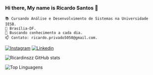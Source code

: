 ### Hi there, My name is Ricardo Santos 👋

    📚 Cursando Análise e Desenvolvimento de Sistemas na Universidade IESB.
    📌 Brasília-DF.
    💭 Buscando conhecimento a cada dia.
    📫 Contato: ricardo.privado5050@gmail.com.

[![Instagram](https://img.shields.io/badge/Instagram-E4405F?style=for-the-badge&logo=instagram&logoColor=white)](https://www.instagram.com/ricardinszz/)
[![Linkedin](https://img.shields.io/badge/LinkedIn-0077B5?style=for-the-badge&logo=linkedin&logoColor=white)](https://www.linkedin.com/in/ricardinszz/)

![Ricardinszz GitHub stats](https://github-readme-stats.vercel.app/api?username=Ricardinszz&show_icons=true&theme=tokyonight)

![Top Linguagens](https://github-readme-stats.vercel.app/api/top-langs/?username=Ricardinszz&layout=compact&theme=tokyonight)
